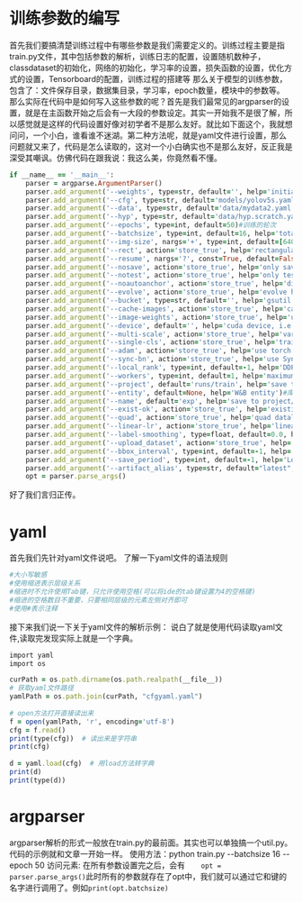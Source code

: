 # 训练参数的编写
首先我们要搞清楚训练过程中有哪些参数是我们需要定义的。训练过程主要是指train.py文件，其中包括参数的解析，训练日志的配置，设置随机数种子，classdataset的初始化，网络的初始化，学习率的设置，损失函数的设置，优化方式的设置，Tensorboard的配置，训练过程的搭建等
那么关于模型的训练参数，包含了：文件保存目录，数据集目录，学习率，epoch数量，模块中的参数等。
那么实际在代码中是如何写入这些参数的呢？首先是我们最常见的argparser的设置，就是在主函数开始之后会有一大段的参数设定。其实一开始我不是很了解，所以感觉就是这样的代码设置好像对初学者不是那么友好。就比如下面这个，我就想问问，一个小白，谁看谁不迷湖。第二种方法呢，就是yaml文件进行设置，那么问题就又来了，代码是怎么读取的，这对一个小白确实也不是那么友好，反正我是深受其嘲讽。仿佛代码在跟我说：我这么美，你竟然看不懂。
```ruby
if __name__ == '__main__':
    parser = argparse.ArgumentParser()
    parser.add_argument('--weights', type=str, default='', help='initial weights path')#初始的权重文件，default一般为空的
    parser.add_argument('--cfg', type=str, default='models/yolov5s.yaml', help='model.yaml path')#模型的配置
    parser.add_argument('--data', type=str, default='data/mydata2.yaml', help='data.yaml path')#指定训练集
    parser.add_argument('--hyp', type=str, default='data/hyp.scratch.yaml', help='hyperparameters path')#训练的超参数
    parser.add_argument('--epochs', type=int, default=50)#训练的轮次
    parser.add_argument('--batchsize', type=int, default=16, help='total batch size for all GPUs')#batch文件，把数据打包成batch送到网络当中（涉及原理上的东西）根据显存进行修改
    parser.add_argument('--img-size', nargs='+', type=int, default=[640, 640], help='[train, test] images sizes')#图片的尺寸
    parser.add_argument('--rect', action='store_true', help='rectangular training')#矩阵的训练方式
    parser.add_argument('--resume', nargs='?', const=True, default=False, help='resume most recent training')#从一个文件中指定一个文件开始训练，继续训练
    parser.add_argument('--nosave', action='store_true', help='only save final checkpoint')#只保存最后的一个权重数据
    parser.add_argument('--notest', action='store_true', help='only test final epoch')#是不是在最后一个点进行测试
    parser.add_argument('--noautoanchor', action='store_true', help='disable autoanchor check')#锚点框和没有锚点框的区别（文献看一下区别）
    parser.add_argument('--evolve', action='store_true', help='evolve hyperparameters')#参数的进化，寻找最优的参数
    parser.add_argument('--bucket', type=str, default='', help='gsutil bucket')#最常见的bucket文件
    parser.add_argument('--cache-images', action='store_true', help='cache images for faster training')#需不需要缓存一个图片
    parser.add_argument('--image-weights', action='store_true', help='use weighted images selection for training')#图片的权重
    parser.add_argument('--device', default='', help='cuda device, i.e. 0 or 0,1,2,3 or cpu')#指定cuda的cpu的配置文件
    parser.add_argument('--multi-scale', action='store_true', help='vary img-size +/- 50%%')#图像的加减变换，保证能被32整除
    parser.add_argument('--single-cls', action='store_true', help='train multi-class data as single-class')#单类别还是多类别的文件，默认是多类别的文件
    parser.add_argument('--adam', action='store_true', help='use torch.optim.Adam() optimizer')#优化器
    parser.add_argument('--sync-bn', action='store_true', help='use SyncBatchNorm, only available in DDP mode')#ddp的分布式训练
    parser.add_argument('--local_rank', type=int, default=-1, help='DDP parameter, do not modify')#多个GPU进行训练修改参数
    parser.add_argument('--workers', type=int, default=1, help='maximum number of dataloader workers')#修改进程，default修改进程
    parser.add_argument('--project', default='runs/train', help='save to project/name')#运行之后保存的位置
    parser.add_argument('--entity', default=None, help='W&B entity')#库的标识，可视化训练进程
    parser.add_argument('--name', default='exp', help='save to project/name')
    parser.add_argument('--exist-ok', action='store_true', help='existing project/name ok, do not increment')
    parser.add_argument('--quad', action='store_true', help='quad dataloader')
    parser.add_argument('--linear-lr', action='store_true', help='linear LR')
    parser.add_argument('--label-smoothing', type=float, default=0.0, help='Label smoothing epsilon')
    parser.add_argument('--upload_dataset', action='store_true', help='Upload dataset as W&B artifact table')
    parser.add_argument('--bbox_interval', type=int, default=-1, help='Set bounding-box images logging interval for W&B')
    parser.add_argument('--save_period', type=int, default=-1, help='Log model after every "save_period" epoch')
    parser.add_argument('--artifact_alias', type=str, default="latest", help='version of dataset artifact to be used')
    opt = parser.parse_args()
```
好了我们言归正传。
# yaml
首先我们先针对yaml文件说吧。
了解一下yaml文件的语法规则
```ruby
#大小写敏感
#使用缩进表示层级关系
#缩进时不允许使用Tab键，只允许使用空格(可以将ide的tab键设置为4的空格键)
#缩进的空格数目不重要，只要相同层级的元素左侧对齐即可
#使用#表示注释
```
接下来我们说一下关于yaml文件的解析示例：
说白了就是使用代码读取yaml文件,读取完发现实际上就是一个字典。
```ruby
import yaml
import os

curPath = os.path.dirname(os.path.realpath(__file__))
# 获取yaml文件路径
yamlPath = os.path.join(curPath, "cfgyaml.yaml")
 
# open方法打开直接读出来
f = open(yamlPath, 'r', encoding='utf-8')
cfg = f.read()
print(type(cfg))  # 读出来是字符串
print(cfg)
 
d = yaml.load(cfg)  # 用load方法转字典
print(d)
print(type(d))
```
# argparser
argparser解析的形式一般放在train.py的最前面。其实也可以单独搞一个util.py。
代码的示例就和文章一开始一样。
使用方法：python train.py --batchsize 16 --epoch 50
访问元素: 在所有参数设置完之后，会有```    opt = parser.parse_args()```此时所有的参数就存在了opt中，我们就可以通过它和键的名字进行调用了。例如```print(opt.batchsize)```
